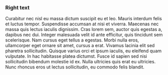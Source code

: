 ### Right text

Curabitur nec nisl eu massa dictum suscipit eu et leo. Mauris interdum felis et luctus tempor. Suspendisse accumsan at nisi et viverra. Maecenas nec massa quis lectus iaculis dignissim. Cras lorem sem, auctor quis egestas a, dapibus nec dui. Integer malesuada velit id ante efficitur, quis tincidunt sem scelerisque. Nam cursus eget tellus a egestas. Morbi nulla eros, ullamcorper eget ornare sit amet, cursus a erat. Vivamus lacinia elit sed pharetra sollicitudin. Quisque varius orci et ipsum iaculis, eu eleifend quam vulputate. In hac habitasse platea dictumst. Fusce id sapien sed nisi sollicitudin bibendum molestie id ex. Nulla ultricies quis erat eu ultricies. Nunc rhoncus eros ut lectus sollicitudin, eu commodo felis blandit.
